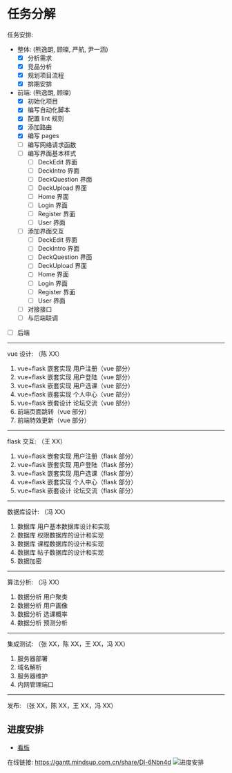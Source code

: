 # 任务分解

任务安排:

- 整体: (熊逸朗, 顾璨, 严航, 尹一涵)
  - [x] 分析需求
  - [x] 竞品分析
  - [x] 规划项目流程
  - [x] 排期安排
- 前端: (熊逸朗, 顾璨)
  - [x] 初始化项目
  - [x] 编写自动化脚本
  - [x] 配置 lint 规则
  - [x] 添加路由
  - [x] 编写 pages
  - [ ] 编写网络请求函数
  - [ ] 编写界面基本样式
    - [ ] DeckEdit 界面
    - [ ] DeckIntro 界面
    - [ ] DeckQuestion 界面
    - [ ] DeckUpload 界面
    - [ ] Home 界面
    - [ ] Login 界面
    - [ ] Register 界面
    - [ ] User 界面
  - [ ] 添加界面交互
    - [ ] DeckEdit 界面
    - [ ] DeckIntro 界面
    - [ ] DeckQuestion 界面
    - [ ] DeckUpload 界面
    - [ ] Home 界面
    - [ ] Login 界面
    - [ ] Register 界面
    - [ ] User 界面
  - [ ] 对接接口
  - [ ] 与后端联调
- [ ] 后端

---

vue 设计: （陈 XX）

1. vue+flask 嵌套实现 用户注册（vue 部分）
2. vue+flask 嵌套实现 用户登陆（vue 部分）
3. vue+flask 嵌套实现 用户选课（vue 部分）
4. vue+flask 嵌套实现 个人中心（vue 部分）
5. vue+flask 嵌套设计 论坛交流（vue 部分）
6. 前端页面跳转（vue 部分）
7. 前端特效更新（vue 部分）

---

flask 交互: （王 XX）

1. vue+flask 嵌套实现 用户注册（flask 部分）
2. vue+flask 嵌套实现 用户登陆（flask 部分）
3. vue+flask 嵌套实现 用户选课（flask 部分）
4. vue+flask 嵌套实现 个人中心（flask 部分）
5. vue+flask 嵌套设计 论坛交流（flask 部分）

---

数据库设计: （冯 XX）

1. 数据库 用户基本数据库设计和实现
2. 数据库 权限数据库的设计和实现
3. 数据库 课程数据库的设计和实现
4. 数据库 帖子数据库的设计和实现
5. 数据加密

---

算法分析: （冯 XX）

1. 数据分析 用户聚类
1. 数据分析 用户画像
1. 数据分析 选课概率
1. 数据分析 预测分析

---

集成测试: （张 XX，陈 XX，王 XX，冯 XX）

1. 服务器部署
2. 域名解析
3. 服务器维护
4. 内网管理端口

---

发布: （张 XX，陈 XX，王 XX，冯 XX）

## 进度安排

- [看版](https://github.com/xiong35/Flicker/projects/1)

在线链接: https://gantt.mindsup.com.cn/share/Dl-6Nbn4d
![进度安排](https://images.gitee.com/uploads/images/2021/0401/140545_b20b7e86_5267594.png "工作计划.png")
